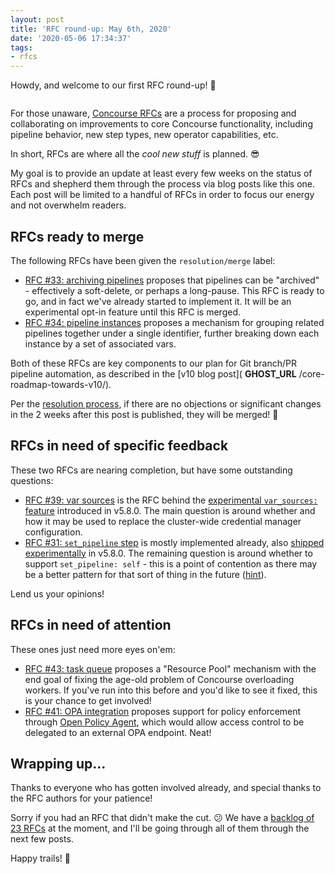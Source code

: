 ```yaml
---
layout: post
title: 'RFC round-up: May 6th, 2020'
date: '2020-05-06 17:34:37'
tags:
- rfcs
---
```


Howdy, and welcome to our first RFC round-up! 🤠

<figure class="kg-card kg-image-card"><img src=" __GHOST_URL__ /content/images/2020/05/image.png" class="kg-image" alt loading="lazy"></figure>

For those unaware, [Concourse RFCs](https://github.com/concourse/rfcs#concourse-rfcs) are a process for proposing and collaborating on improvements to core Concourse functionality, including pipeline behavior, new step types, new operator capabilities, etc.

In short, RFCs are where all the _cool new stuff_ is planned. 😎

My goal is to provide an update at least every few weeks on the status of RFCs and shepherd them through the process via blog posts like this one. Each post will be limited to a handful of RFCs in order to focus our energy and not overwhelm readers.

## RFCs ready to merge

The following RFCs have been given the `resolution/merge` label:

- [RFC #33: archiving pipelines](https://github.com/concourse/rfcs/pull/33) proposes that pipelines can be "archived" - effectively a soft-delete, or perhaps a long-pause. This RFC is ready to go, and in fact we've already started to implement it. It will be an experimental opt-in feature until this RFC is merged.
- [RFC #34: pipeline instances](https://github.com/concourse/rfcs/pull/34) proposes a mechanism for grouping related pipelines together under a single identifier, further breaking down each instance by a set of associated vars.

Both of these RFCs are key components to our plan for Git branch/PR pipeline automation, as described in the [v10 blog post]( __GHOST_URL__ /core-roadmap-towards-v10/).

Per the [resolution process](https://github.com/concourse/rfcs/blob/master/README.md#resolution), if there are no objections or significant changes in the 2 weeks after this post is published, they will be merged! 🚀

## RFCs in need of specific feedback

These two RFCs are nearing completion, but have some outstanding questions:

- [RFC #39: var sources](https://github.com/concourse/rfcs/pull/39) is the RFC behind the [experimental `var_sources:` feature](https://concourse-ci.org/vars.html#var-sources) introduced in v5.8.0. The main question is around whether and how it may be used to replace the cluster-wide credential manager configuration.
- [RFC #31: `set_pipeline` step](https://github.com/concourse/rfcs/pull/31) is mostly implemented already, also [shipped experimentally](https://concourse-ci.org/jobs.html#schema.step.set-pipeline-step.set_pipeline) in v5.8.0. The remaining question is around whether to support `set_pipeline: self` - this is a point of contention as there may be a better pattern for that sort of thing in the future ([hint](https://github.com/concourse/rfcs/pull/32)).

Lend us your opinions!

## RFCs in need of attention

These ones just need more eyes on'em:

- [RFC #43: task queue](https://github.com/concourse/rfcs/pull/43) proposes a "Resource Pool" mechanism with the end goal of fixing the age-old problem of Concourse overloading workers. If you've run into this before and you'd like to see it fixed, this is your chance to get involved!
- [RFC #41: OPA integration](https://github.com/concourse/rfcs/pull/41) proposes support for policy enforcement through [Open Policy Agent](https://www.openpolicyagent.org/), which would allow access control to be delegated to an external OPA endpoint. Neat!

## Wrapping up...

Thanks to everyone who has gotten involved already, and special thanks to the RFC authors for your patience!

Sorry if you had an RFC that didn't make the cut. 😕 We have a [backlog of 23 RFCs](https://github.com/concourse/rfcs/pulls) at the moment, and I'll be going through all of them through the next few posts.

Happy trails! 🐎

